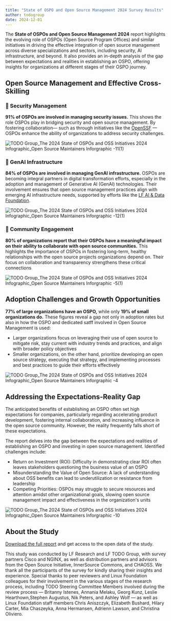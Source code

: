 ```yaml
---
title: "State of OSPO and Open Source Management 2024 Survey Results"
author: todogroup
date: 2024-12-01
---
```


The **State of OSPOs and Open Source Management 2024** report highlights the evolving role of OSPOs (Open Source Program Offices) and similar initiatives 
in driving the effective integration of open source management across diverse specializations and sectors, including security, AI infrastructure, and beyond. It also provides an in-depth analysis of the gap between expectations and realities in establishing an OSPO, offering insights for organizations at 
different stages of their OSPO journey.

## Open Source Management and Effective Cross-Skilling

### 🔐 Security Management 

**91% of OSPOs are involved in managing security issues.** This shows the role OSPOs play in bridging security and open source management. By fostering collaboration— such as through initiatives like the [OpenSSF](https://openssf.org) — OSPOs enhance the ability of organizations to address security challenges.

![TODO Group_The 2024 State of OSPOs and OSS Initiatives 2024 Infographic_Open Source Maintainers Inforgraphic -11(1)](https://github.com/user-attachments/assets/0b3313ff-0951-4af6-9db5-2a74e42ab26d)

### 🤖 GenAI Infrastructure  
**84% of OSPOs are involved in managing GenAI infrastructure.**  OSPOs are becoming integral partners in digital transformation efforts, especially in the adoption and management of Generative AI (GenAI) technologies. Their involvement ensures that open source management practices align with emerging AI infrastructure needs, supported by efforts like the [LF AI & Data Foundation](https://lfaidata.foundation).

![TODO Group_The 2024 State of OSPOs and OSS Initiatives 2024 Infographic_Open Source Maintainers Inforgraphic -12(1)](https://github.com/user-attachments/assets/d1deed0b-f92c-45b3-a493-94e79518357a)

### 🚀 Community Engagement  
**80% of organizations report that their OSPOs have a meaningful impact on their ability to collaborate with open source communities.**  This highlights the importance of OSPOs in fostering long-term, healthy relationships with the open source projects organizations depend on. Their focus on collaboration and transparency strengthens these critical connections

![TODO Group_The 2024 State of OSPOs and OSS Initiatives 2024 Infographic_Open Source Maintainers Inforgraphic -5(1)](https://github.com/user-attachments/assets/b3052218-406d-4830-80ce-52038f8b147e)

## Adoption Challenges and Growth Opportunities

**77% of large organizations have an OSPO,** while only **19% of small organizations do.** These figures reveal a gap not only in adoption rates but also in how the OSPO and dedicated satff involved in Open Source Management is used:

- Larger organizations focus on leveraging their use of open source to mitigate risk, stay current with industry trends and practices, and align with broader policy objectives
- Smaller organizations, on the other hand, prioritize developing an open source strategy, executing that strategy, and implementing processes and best practices to guide their efforts effectively
  
![TODO Group_The 2024 State of OSPOs and OSS Initiatives 2024 Infographic_Open Source Maintainers Inforgraphic -4](https://github.com/user-attachments/assets/dff2e5b8-9c8d-423d-b2bf-467ddf12954a)


## Addressing the Expectations-Reality Gap  

The anticipated benefits of establishing an OSPO often set high expectations for companies, particularly regarding accelerating product development, 
fostering internal collaboration, and increasing influence in the open source community. However, the reality frequently falls short of these expectations.

The report delves into the gap between the expectations and realities of establishing an OSPO and investing in open source management. Identified challenges include: 

- Return on Investment (ROI): Difficulty in demonstrating clear ROI often leaves stakeholders questioning the business value of an OSPO
- Misunderstanding the Value of Open Source: A lack of understanding about OSS benefits can lead to underutilization or resistance from leadership 
- Competing Priorities: OSPOs may struggle to secure resources and attention amidst other organizational goals, slowing open source management impact and effectiveness in the organization's units

![TODO Group_The 2024 State of OSPOs and OSS Initiatives 2024 Infographic_Open Source Maintainers Inforgraphic -10](https://github.com/user-attachments/assets/6061c632-c36b-4e9c-a552-7fcbcc9d80b9)


## About the Study  

[Download the full report](https://www.linuxfoundation.org/research/ospo-2024) and get access to the open data of the study.

This study was conducted by LF Research and LF TODO Group, with survey partners Cisco and NGINX, as well as distribution partners and advisors from the Open Source Initiative, InnerSource Commons, and CHAOSS. We thank all the participants of the survey for kindly sharing their insights and experience. Special thanks to peer reviewers and Linux Foundation colleagues for their involvement in the various stages of the research process, including TODO Steering Committee Members involved during the review process — Britanny Istenes, Annania Melaku, Georg Kunz, Leslie Hearthown,Stephen Augustus, Nik Peters, and Ashley Wolf — as well as Linux Foundation staff members Chris Aniszczyk, Elizabeth Bushard, Hilary Carter, Mia Chaszeyka, Anna Hermansen, Adrienn Lawson, and Christina Oliviero.
